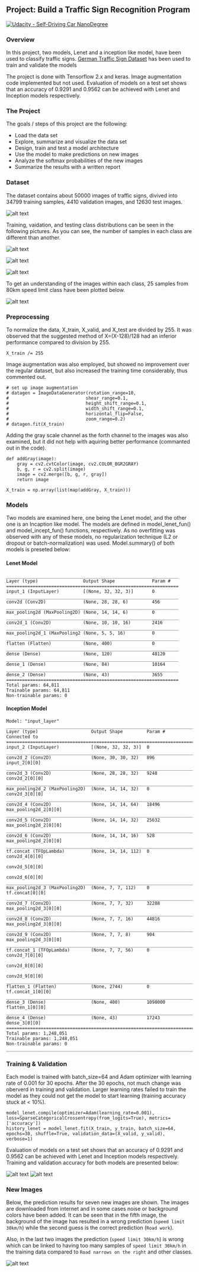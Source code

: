 ## Project: Build a Traffic Sign Recognition Program
[![Udacity - Self-Driving Car NanoDegree](https://s3.amazonaws.com/udacity-sdc/github/shield-carnd.svg)](http://www.udacity.com/drive)

[//]: # (Image References)

[image1]: ./output_images/images.jpg "Images"
[image2]: ./output_images/dist_train.jpg "Training data distrib"
[image3]: ./output_images/dist_valid.jpg "Validation data distrib"
[image4]: ./output_images/dist_test.jpg "Testing data distrib"
[image41]: ./output_images/sample_30.jpg "speed 80"
[image5]: ./output_images/lenet.jpg "lenet train"
[image6]: ./output_images/incept.jpg "incept train"
[image7]: ./output_images/new_images.jpg "new images"


### Overview

In this project, two models, Lenet and a inception like model, have been used to classify traffic signs. [German Traffic Sign Dataset](http://benchmark.ini.rub.de/?section=gtsrb&subsection=dataset) has been used to train and validate the models

The project is done with Tensorflow 2.x and keras. Image augmentation code implemented but not used.
Evaluation of models on a test set shows that an accuracy of 0.9291 and 0.9562 can be achieved with Lenet and Inception models respectively.


### The Project

The goals / steps of this project are the following:
* Load the data set
* Explore, summarize and visualize the data set
* Design, train and test a model architecture
* Use the model to make predictions on new images
* Analyze the softmax probabilities of the new images
* Summarize the results with a written report

### Dataset

The dataset contains about 50000 images of traffic signs, divived into 34799 training samples, 4410 validation images, and 12630 test images.

![alt text][image1]

Training, vaidation, and testing class distributions can be seen in the following pictures. As you can see, the number of samples in each class are different than another.

![alt text][image2]

![alt text][image3]

![alt text][image4]

To get an understanding of the images within each class, 25 samples from 80km speed limit class have been plotted below.

![alt text][image41]

### Preprocessing

To normalize the data, X_train, X_valid, and X_test are divided by 255. It was observed that the suggested method of X=(X-128)/128 had an inferior performance compared to division by 255.
```
X_train /= 255
```

Image augmentation was also employed, but showed no improvement over the regular dataset, but also increased the training time considerably, thus commented out.
```
# set up image augmentation
# datagen = ImageDataGenerator(rotation_range=10,
#                             shear_range=0.1,
#                             height_shift_range=0.1,
#                             width_shift_range=0.1,
#                             horizontal_flip=False,
#                             zoom_range=0.2)
# datagen.fit(X_train)
```
Adding the gray scale channel as the forth channel to the images was also examined, but it did not help with aquiring better performance (commanted out in the code).

```
def addGray(image):
    gray = cv2.cvtColor(image, cv2.COLOR_BGR2GRAY)
    b, g, r = cv2.split(image)
    image = cv2.merge([b, g, r, gray])
    return image

X_train = np.array(list(map(addGray, X_train)))
```


### Models

Two models are examined here, one being the Lenet model, and the other one is an Incaption like model. The models are defined in model_lenet_fun() and model_incept_fun() functions, respectively. As no overfitting was observed with any of these models, no regularization technique (L2 or dropout or batch-normalization) was used. Model.summary() of both models is preseted below:

#### Lenet Model
```
_________________________________________________________________
Layer (type)                 Output Shape              Param #
=================================================================
input_1 (InputLayer)         [(None, 32, 32, 3)]       0
_________________________________________________________________
conv2d (Conv2D)              (None, 28, 28, 6)         456
_________________________________________________________________
max_pooling2d (MaxPooling2D) (None, 14, 14, 6)         0
_________________________________________________________________
conv2d_1 (Conv2D)            (None, 10, 10, 16)        2416
_________________________________________________________________
max_pooling2d_1 (MaxPooling2 (None, 5, 5, 16)          0
_________________________________________________________________
flatten (Flatten)            (None, 400)               0
_________________________________________________________________
dense (Dense)                (None, 120)               48120
_________________________________________________________________
dense_1 (Dense)              (None, 84)                10164
_________________________________________________________________
dense_2 (Dense)              (None, 43)                3655
=================================================================
Total params: 64,811
Trainable params: 64,811
Non-trainable params: 0
```


#### Inception Model
```
Model: "input_layer"
__________________________________________________________________________________________________
Layer (type)                    Output Shape         Param #     Connected to
==================================================================================================
input_2 (InputLayer)            [(None, 32, 32, 3)]  0
__________________________________________________________________________________________________
conv2d_2 (Conv2D)               (None, 30, 30, 32)   896         input_2[0][0]
__________________________________________________________________________________________________
conv2d_3 (Conv2D)               (None, 28, 28, 32)   9248        conv2d_2[0][0]
__________________________________________________________________________________________________
max_pooling2d_2 (MaxPooling2D)  (None, 14, 14, 32)   0           conv2d_3[0][0]
__________________________________________________________________________________________________
conv2d_4 (Conv2D)               (None, 14, 14, 64)   18496       max_pooling2d_2[0][0]
__________________________________________________________________________________________________
conv2d_5 (Conv2D)               (None, 14, 14, 32)   25632       max_pooling2d_2[0][0]
__________________________________________________________________________________________________
conv2d_6 (Conv2D)               (None, 14, 14, 16)   528         max_pooling2d_2[0][0]
__________________________________________________________________________________________________
tf.concat (TFOpLambda)          (None, 14, 14, 112)  0           conv2d_4[0][0]
                                                                 conv2d_5[0][0]
                                                                 conv2d_6[0][0]
__________________________________________________________________________________________________
max_pooling2d_3 (MaxPooling2D)  (None, 7, 7, 112)    0           tf.concat[0][0]
__________________________________________________________________________________________________
conv2d_7 (Conv2D)               (None, 7, 7, 32)     32288       max_pooling2d_3[0][0]
__________________________________________________________________________________________________
conv2d_8 (Conv2D)               (None, 7, 7, 16)     44816       max_pooling2d_3[0][0]
__________________________________________________________________________________________________
conv2d_9 (Conv2D)               (None, 7, 7, 8)      904         max_pooling2d_3[0][0]
__________________________________________________________________________________________________
tf.concat_1 (TFOpLambda)        (None, 7, 7, 56)     0           conv2d_7[0][0]
                                                                 conv2d_8[0][0]
                                                                 conv2d_9[0][0]
__________________________________________________________________________________________________
flatten_1 (Flatten)             (None, 2744)         0           tf.concat_1[0][0]
__________________________________________________________________________________________________
dense_3 (Dense)                 (None, 400)          1098000     flatten_1[0][0]
__________________________________________________________________________________________________
dense_4 (Dense)                 (None, 43)           17243       dense_3[0][0]
==================================================================================================
Total params: 1,248,051
Trainable params: 1,248,051
Non-trainable params: 0
__________________________________________________________________________________________________

```

### Training & Validation

Each model is trained with batch_size=64 and Adam optimizer with learning rate of 0.001 for 30 epochs. After the 30 epochs, not much change was oberverd in training and validation. Larger learning rates failed to train the model as they could not get the model to start learning (training accuracy stuck at < 10%).

```
model_lenet.compile(optimizer=Adam(learning_rate=0.001), loss=SparseCategoricalCrossentropy(from_logits=True), metrics=['accuracy'])
history_lenet = model_lenet.fit(X_train, y_train, batch_size=64, epochs=30, shuffle=True, validation_data=(X_valid, y_valid), verbose=1)
```
Evaluation of models on a test set shows that an accuracy of 0.9291 and 0.9562 can be achieved with Lenet and Inception models respectively.
Training and validation accuracy for both models are presented below:

![alt text][image5]
![alt text][image6]


### New Images

Below, the prediction results for seven new images are shown. The images are downloaded from internet and in some cases noise or background colors have been added. 
It can be seen that in the fifth image, the background of the image has resulted in a wrong prediction (`speed limit 30km/h`) while the second guess is the correct prediction (`Road work`).

Also, in the last two images the prediction (`speed limit 30km/h`) is wrong which can be linked to having too many samples of `speed limit 30km/h` in the training data compared to `Road narrows on the right` and other classes.

![alt text][image7]




